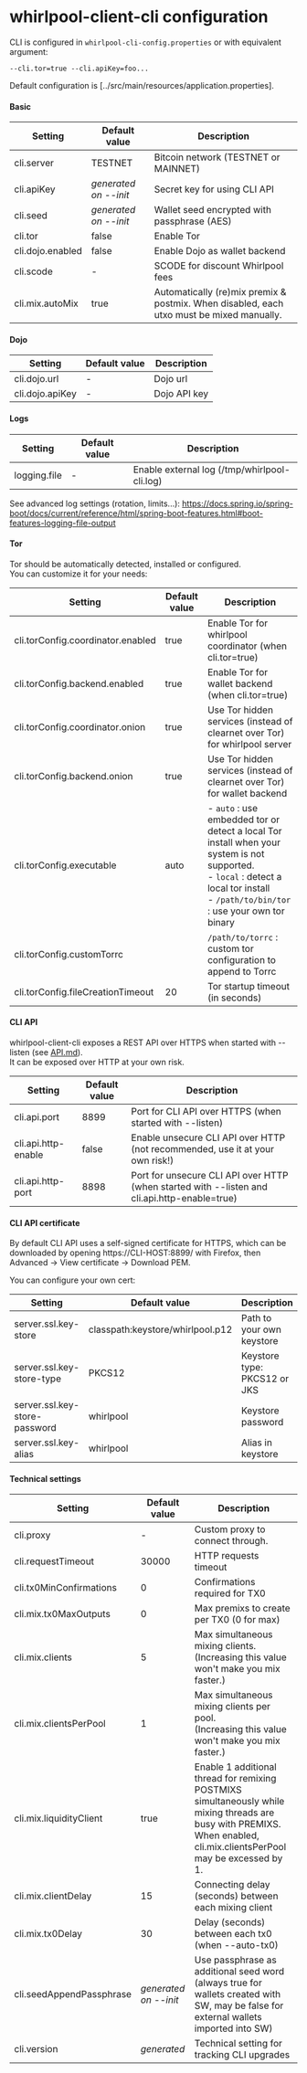 # whirlpool-client-cli configuration

CLI is configured in `whirlpool-cli-config.properties` or with equivalent argument:
```
--cli.tor=true --cli.apiKey=foo...
```
Default configuration is [../src/main/resources/application.properties].  


#### Basic
| Setting | Default value | Description |
| ----------- | ----------- | ----------- |
| cli.server | TESTNET | Bitcoin network (TESTNET or MAINNET) |
| cli.apiKey | *generated on --init* | Secret key for using CLI API |
| cli.seed | *generated on --init* | Wallet seed encrypted with passphrase (AES) |
| cli.tor | false | Enable Tor |
| cli.dojo.enabled | false | Enable Dojo as wallet backend |
| cli.scode | - | SCODE for discount Whirlpool fees |
| cli.mix.autoMix | true | Automatically (re)mix premix & postmix. When disabled, each utxo must be mixed manually. |


#### Dojo

| Setting | Default value | Description |
| ----------- | ----------- | ----------- |
| cli.dojo.url | - | Dojo url |
| cli.dojo.apiKey | - | Dojo API key |


#### Logs

| Setting | Default value | Description |
| ----------- | ----------- | ----------- |
| logging.file | - | Enable external log (/tmp/whirlpool-cli.log) |

See advanced log settings (rotation, limits...):
https://docs.spring.io/spring-boot/docs/current/reference/html/spring-boot-features.html#boot-features-logging-file-output


#### Tor

Tor should be automatically detected, installed or configured.  
You can customize it for your needs:

| Setting | Default value | Description |
| ----------- | ----------- | ----------- |
| cli.torConfig.coordinator.enabled | true | Enable Tor for whirlpool coordinator (when cli.tor=true) |
| cli.torConfig.backend.enabled | true | Enable Tor for wallet backend (when cli.tor=true) |
| cli.torConfig.coordinator.onion | true | Use Tor hidden services (instead of clearnet over Tor) for whirlpool server |
| cli.torConfig.backend.onion | true | Use Tor hidden services (instead of clearnet over Tor) for wallet backend |
| cli.torConfig.executable | auto | - `auto` : use embedded tor or detect a local Tor install when your system is not supported.<br/>- `local` : detect a local tor install<br/>- `/path/to/bin/tor` : use your own tor binary|
| cli.torConfig.customTorrc |  | `/path/to/torrc` : custom tor configuration to append to Torrc|
| cli.torConfig.fileCreationTimeout | 20 | Tor startup timeout (in seconds)|


#### CLI API
whirlpool-client-cli exposes a REST API over HTTPS when started with --listen (see [API.md](API.md)).  
It can be exposed over HTTP at your own risk.

| Setting | Default value | Description |
| ----------- | ----------- | ----------- |
| cli.api.port | 8899 | Port for CLI API over HTTPS (when started with --listen) |
| cli.api.http-enable | false | Enable unsecure CLI API over HTTP (not recommended, use it at your own risk!) |
| cli.api.http-port | 8898 | Port for unsecure CLI API over HTTP (when started with --listen and cli.api.http-enable=true) |


#### CLI API certificate
By default CLI API uses a self-signed certificate for HTTPS, which can be downloaded by opening https://CLI-HOST:8899/ with Firefox, then Advanced -> View certificate -> Download PEM.

You can configure your own cert:

| Setting | Default value | Description |
| ----------- | ----------- | ----------- |
| server.ssl.key-store | classpath:keystore/whirlpool.p12 | Path to your own keystore |
| server.ssl.key-store-type | PKCS12 | Keystore type: PKCS12 or JKS |
| server.ssl.key-store-password | whirlpool | Keystore password |
| server.ssl.key-alias | whirlpool | Alias in keystore |


#### Technical settings
| Setting | Default value | Description |
| ----------- | ----------- | ----------- |
| cli.proxy | - | Custom proxy to connect through. |
| cli.requestTimeout | 30000 | HTTP requests timeout |
| cli.tx0MinConfirmations | 0 | Confirmations required for TX0 |
| cli.mix.tx0MaxOutputs | 0 | Max premixs to create per TX0 (0 for max) |
| cli.mix.clients | 5 | Max simultaneous mixing clients.<br/>(Increasing this value won't make you mix faster.) |
| cli.mix.clientsPerPool | 1 | Max simultaneous mixing clients per pool.<br/>(Increasing this value won't make you mix faster.) |
| cli.mix.liquidityClient | true | Enable 1 additional thread for remixing POSTMIXS simultaneously while mixing threads are busy with PREMIXS.<br/>When enabled, cli.mix.clientsPerPool may be excessed by 1. |
| cli.mix.clientDelay | 15 | Connecting delay (seconds) between each mixing client |
| cli.mix.tx0Delay | 30 | Delay (seconds) between each tx0 (when --auto-tx0) |
| cli.seedAppendPassphrase | *generated on --init* | Use passphrase as additional seed word (always true for wallets created with SW, may be false for external wallets imported into SW) |
| cli.version | *generated* | Technical setting for tracking CLI upgrades |
